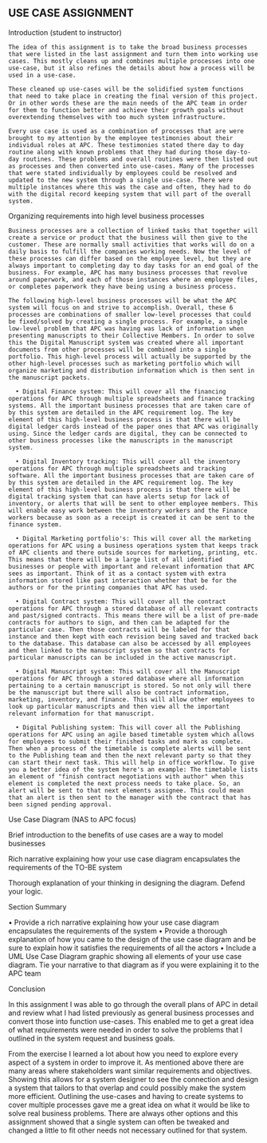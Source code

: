 ## USE CASE ASSIGNMENT

Introduction (student to instructor)

    The idea of this assignment is to take the broad business processes that were listed in the last assignment and turn them into working use cases. This mostly cleans up and combines multiple processes into one use-case, but it also refines the details about how a process will be used in a use-case.  

    These cleaned up use-cases will be the solidified system functions that need to take place in creating the final version of this project. Or in other words these are the main needs of the APC team in order for them to function better and achieve their growth goals without overextending themselves with too much system infrastructure.

    Every use case is used as a combination of processes that are were brought to my attention by the employee testimonies about their individual roles at APC. These testimonies stated there day to day routine along with known problems that they had during those day-to-day routines. These problems and overall routines were then listed out as processes and then converted into use-cases. Many of the processes that were stated individually by employees could be resolved and updated to the new system through a single use-case. There were multiple instances where this was the case and often, they had to do with the digital record keeping system that will part of the overall system.


Organizing requirements into high level business processes

    Business processes are a collection of linked tasks that together will create a service or product that the business will then give to the customer. These are normally small activities that works will do on a daily basis to fulfill the companies working needs. Now the level of these processes can differ based on the employee level, but they are always important to completing day to day tasks for an end goal of the business. For example, APC has many business processes that revolve around paperwork, and each of those instances where an employee files, or completes paperwork they have being using a business process.

    The following high-level business processes will be what the APC system will focus on and strive to accomplish. Overall, these 6 processes are combinations of smaller low-level processes that could be fixed/solved by creating a single process. For example, a single low-level problem that APC was having was lack of information when presenting manuscripts to their Collective Members. In order to solve this the Digital Manuscript system was created where all important documents from other processes will be combined into a single portfolio. This high-level process will actually be supported by the other high-level processes such as marketing portfolio which will organize marketing and distribution information which is then sent in the manuscript packets.

      •	Digital Finance system: This will cover all the financing operations for APC through multiple spreadsheets and finance tracking systems. All the important business processes that are taken care of by this system are detailed in the APC requirement log. The key element of this high-level business process is that there will be digital ledger cards instead of the paper ones that APC was originally using. Since the ledger cards are digital, they can be connected to other business processes like the manuscripts in the manuscript system.

      •	Digital Inventory tracking: This will cover all the inventory operations for APC through multiple spreadsheets and tracking software. All the important business processes that are taken care of by this system are detailed in the APC requirement log. The key element of this high-level business process is that there will be digital tracking system that can have alerts setup for lack of inventory, or alerts that will be sent to other employee members. This will enable easy work between the inventory workers and the Finance workers because as soon as a receipt is created it can be sent to the finance system.

      •	Digital Marketing portfolio's: This will cover all the marketing operations for APC using a business operations system that keeps track of APC clients and there outside sources for marketing, printing, etc. This means that there will be a large list of all identified businesses or people with important and relevant information that APC sees as important. Think of it as a contact system with extra information stored like past interaction whether that be for the authors or for the printing companies that APC has used.  

      •	Digital Contract system: This will cover all the contract operations for APC through a stored database of all relevant contracts and past/signed contracts. This means there will be a list of pre-made contracts for authors to sign, and then can be adapted for the particular case. Then those contracts will be labeled for that instance and then kept with each revision being saved and tracked back to the database. This database can also be accessed by all employees and then linked to the manuscript system so that contracts for particular manuscripts can be included in the active manuscript.

      •	Digital Manuscript system: This will cover all the Manuscript operations for APC through a stored database where all information pertaining to a certain manuscript is stored. So not only will there be the manuscript but there will also be contract information, marketing, inventory, and finance. This will allow other employees to look up particular manuscripts and then view all the important relevant information for that manuscript.

      •	Digital Publishing system: This will cover all the Publishing operations for APC using an agile based timetable system which allows for employees to submit their finished tasks and mark as complete. Then when a process of the timetable is complete alerts will be sent to the Publishing team and then the next relevant party so that they can start their next task. This will help in office workflow. To give you a better idea of the system here's an example: The timetable lists an element of "finish contract negotiations with author" when this element is completed the next process needs to take place. So, an alert will be sent to that next elements assignee. This could mean that an alert is then sent to the manager with the contract that has been signed pending approval.


Use Case Diagram (NAS to APC focus)

  Brief introduction to the benefits of use cases are a way to model businesses

  Rich narrative explaining how your use case diagram encapsulates the requirements of the TO-BE system

  Thorough explanation of your thinking in designing the diagram. Defend your logic.

  Section Summary


  • Provide a rich narrative explaining how your use case diagram encapsulates the requirements of the system
  • Provide a thorough explanation of how you came to the design of the use case diagram and be sure to explain how it satisfies the requirements of all the actors
  • Include a UML Use Case Diagram graphic showing all elements of your use case diagram. Tie your narrative to that diagram as if you were explaining it to the APC team

Conclusion

  In this assignment I was able to go through the overall plans of APC in detail and review what I had listed previously as general business processes and convert those into function use-cases. This enabled me to get a great idea of what requirements were needed in order to solve the problems that I outlined in the system request and business goals.

  From the exercise I learned a lot about how you need to explore every aspect of a system in order to improve it. As mentioned above there are many areas where stakeholders want similar requirements and objectives. Showing this allows for a system designer to see the connection and design a system that tailors to that overlap and could possibly make the system more efficient.
  Outlining the use-cases and having to create systems to cover multiple processes gave me a great idea on what it would be like to solve real business problems. There are always other options and this assignment showed that a single system can often be tweaked and changed a little to fit other needs not necessary outlined for that system.
